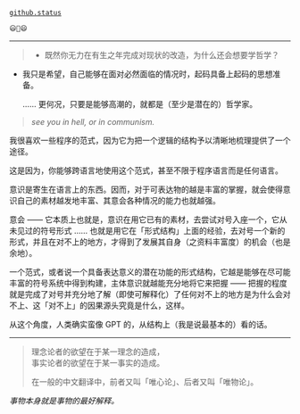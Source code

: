 [`github.status`](https://githubstatus.com/)

~~~~ postscript
😃🤔😄
~~~~

----



> - 既然你无力在有生之年完成对现状的改造，为什么还会想要学哲学？

- 我只是希望，自己能够在面对必然面临的情况时，起码具备上起码的思想准备。
  
  …… 更何况，只要是能够高潮的，就都是（至少是潜在的）哲学家。
  

> *see you in hell, or in communism.*

我很喜欢一些程序的范式，因为它为把一个逻辑的结构予以清晰地梳理提供了一个途径。

这是因为，你能够跨语言地使用这个范式，甚至不限于程序语言而是任何语言。

意识是寄生在语言上的东西。因而，对于可表达物的越是丰富的掌握，就会使得意识自己的素材越发地丰富、其意会各种情况的能力也就越强。

意会 —— 它本质上也就是，意识在用它已有的素材，去尝试对号入座一个，它从未见过的符号形式 …… 也就是用它在「形式结构」上面的经验，去对号一个新的形式，并且在对不上的地方，才得到了发展其自身（之资料丰富度）的机会（也是余地）。

一个范式，或者说一个具备表达意义的潜在功能的形式结构，它越是能够在尽可能丰富的符号系统中得到构建，主体意识就越能充分地将它来把握 —— 把握的程度就是完成了对号并充分地了解（即使可解释化）了任何对不上的地方是为什么会对不上、这「对不上」的因果源头究竟是什么，这样。

从这个角度，人类确实蛮像 GPT 的，从结构上（我是说最基本的）看的话。

------

> 理念论者的欲望在于某一理念的造成，  
> 事实论者的欲望在于某一事实的造成。
> 
> 在一般的中文翻译中，前者又叫「唯心论」、后者又叫「唯物论」。
> 

*事物本身就是事物的最好解释。*

